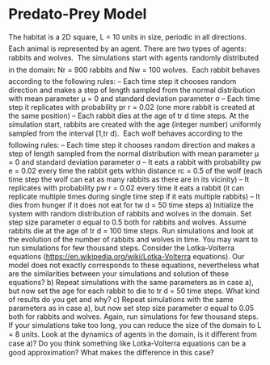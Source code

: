 # Predato-Prey Model
The habitat is a 2D square, L = 10 units in size, periodic in all directions.
 Each animal is represented by an agent. There are two types of agents: rabbits and wolves.
 The simulations start with agents randomly distributed in the domain: Nr = 900 rabbits and Nw = 100 wolves.
 Each rabbit behaves according to the following rules:
– Each time step it chooses random direction and makes a step of length sampled from the normal distribution with mean parameter µ = 0 and standard deviation parameter σ – Each time step it replicates with probability pr r = 0.02 (one more rabbit is created at the same position) – Each rabbit dies at the age of tr d time steps. At the simulation start, rabbits are created with the age (integer number) uniformly sampled from the interval [1,tr d).
 Each wolf behaves according to the following rules:
– Each time step it chooses random direction and makes a step of length sampled from the normal distribution with mean parameter µ = 0 and standard deviation parameter σ – It eats a rabbit with probability pw e = 0.02 every time the rabbit gets within distance rc = 0.5 of the wolf (each time step the wolf can eat as many rabbits as there are in its vicinity) – It replicates with probability pw r = 0.02 every time it eats a rabbit (it can replicate multiple times during single time step if it eats multiple rabbits) – It dies from hunger if it does not eat for tw d = 50 time steps
a) Initialize the system with random distribution of rabbits and wolves in the domain. Set step size parameter σ equal to 0.5 both for rabbits and wolves. Assume rabbits die at the age of tr d = 100 time steps. Run simulations and look at the evolution of the number of rabbits and wolves in time. You may want to run simulations for few thousand steps. Consider the Lotka-Volterra equations (https://en.wikipedia.org/wiki/Lotka-Volterra equations). Our model does not exactly corresponds to these equations, nevertheless what are the similarities between your simulations and solution of these equations? b) Repeat simulations with the same parameters as in case a), but now set the age for each rabbit to die to tr d = 50 time steps. What kind of results do you get and why? c) Repeat simulations with the same parameters as in case a), but now set step size parameter σ equal to 0.05 both for rabbits and wolves. Again, run simulations for few thousand steps. If your simulations take too long, you can reduce the size of the domain to L = 8 units. Look at the dynamics of agents in the domain, is it diﬀerent from case a)? Do you think something like Lotka-Volterra equations can be a good approximation? What makes the diﬀerence in this case? 
